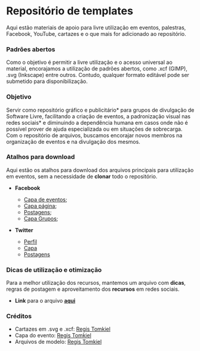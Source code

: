 # Repositório de templates

Aqui estão materiais de apoio para livre utilização em eventos, palestras, Facebook, YouTube, cartazes e o que mais for adicionado ao repositório.

### Padrões abertos

Como o objetivo é permitir a livre utilização e o acesso universal ao material, encorajamos a utilização de padrões abertos, como .xcf (GIMP), .svg (Inkscape) entre outros. Contudo, qualquer formato editável pode ser submetido para disponibilização.


### Objetivo

Servir como repositório gráfico e publicitário* para grupos de divulgação de Software Livre, facilitando a criação de eventos, a padronização visual nas redes sociais* e diminuindo a dependência humana em casos onde não é possível prover de ajuda especializada ou em situações de sobrecarga.   
Com o repositório de arquivos, buscamos encorajar novos membros na organização de eventos e na divulgação dos mesmos.

### Atalhos para download

Aqui estão os atalhos para download dos arquivos principais para utilização em eventos, sem a necessidade de **clonar** todo o repositório.  

 - **Facebook**  
	- [Capa de eventos](https://github.com/rtomkiel/recursos-graficos-abertos/raw/master/modelos/Facebook/CapaEventoFacebook.xcf "Capa de eventos no Facebook");  
	- [Capa página](https://github.com/rtomkiel/recursos-graficos-abertos/raw/master/modelos/Facebook/CapaFacebook.xcf "Capa de página no Facebook");  
	- [Postagens](# "Modelo para postagens");  
	- [Capa Grupos](https://github.com/rtomkiel/recursos-graficos-abertos/raw/master/modelos/Facebook/CapaGrupos.xcf "Capa para grupos no Facebook");  


 - **Twitter**  
	- [Perfil](https://github.com/rtomkiel/recursos-graficos-abertos/raw/master/modelos/Twitter/PerfilTwitter.xcf "Imagem de perfil do Twitter")  
	- [Capa](https://github.com/rtomkiel/recursos-graficos-abertos/raw/master/modelos/Twitter/CapaTwitter.xcf "Capa Twitter")  
	- [Postagens](https://github.com/rtomkiel/recursos-graficos-abertos/raw/master/modelos/Twitter/PostTwitter.xcf "Modelo de postagem no Twitter")  


### Dicas de utilização e otimização
Para a melhor utilização dos recursos, mantemos um arquivo com **dicas**, regras de postagem e aproveitamento dos **recursos** em redes sociais.  
 - **Link** para o arquivo **[aqui](https://github.com/rtomkiel/recursos-graficos-abertos/tree/master/dicas "Dicas de boa utilização das redes sociais" )**




### Créditos
 - Cartazes em .svg e .xcf: [Regis Tomkiel](https://github.com/rtomkiel "GitHub de Régis Tomkiel")   
 - Capa do evento: [Regis Tomkiel](https://github.com/rtomkiel "GitHub de Régis Tomkiel")   
 - Arquivos de modelo: [Regis Tomkiel](https://github.com/rtomkiel "GitHub de Régis Tomkiel")   
